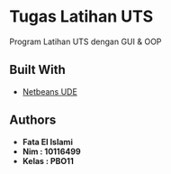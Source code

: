 # Tugas Latihan UTS

Program Latihan UTS dengan GUI & OOP


## Built With

* [Netbeans UDE](https://netbeans.org/)

## Authors

* **Fata El Islami**
* **Nim : 10116499**
* **Kelas : PBO11**
